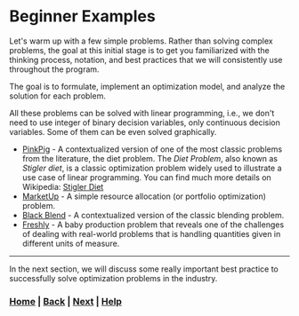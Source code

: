 # Beginner Examples
Let's warm up with a few simple problems. Rather than solving complex 
problems, the goal at this initial stage is to get you familiarized with the 
thinking process, notation, and best practices that we will consistently use 
throughout the program.

The goal is to formulate, implement an optimization model, and analyze the 
solution for each problem.  

All these problems can be solved with linear programming, i.e., we 
don't need to use integer of binary decision variables, only continuous 
decision variables. Some of them can be even solved graphically.

- [PinkPig](https://www.mipwise.com/use-cases/pinkpig) - A contextualized 
  version of one of the most classic problems from the literature, the diet 
  problem. The *Diet Problem*, also known as *Stigler diet*, is a classic 
  optimization problem widely used to illustrate a use case of linear 
  programming. You can find much more details on Wikipedia: 
  [Stigler Diet](https://en.wikipedia.org/wiki/Stigler_diet)
- [MarketUp](https://www.mipwise.com/use-cases/marketup) - A simple resource 
  allocation (or portfolio optimization) problem.
- [Black Blend](https://www.mipwise.com/use-cases/black-blend) - A 
  contextualized version of the classic blending problem.
- [Freshly](https://www.mipwise.com/use-cases/freshly) - A baby production 
  problem that reveals one of the challenges of dealing with real-world 
  problems that is handling quantities given in different units of measure.

------------------------------------------------------------------------------

In the next section, we will discuss some really important best practice to 
successfully solve optimization problems in the industry.

### [Home][home] | [Back][back] | [Next][next] | [Help][help]

[home]: ../README.md
[back]: ../1_introduction/next_steps/README.md
[next]: ../3_best_practices/README.md
[help]: ../0_help/README.md